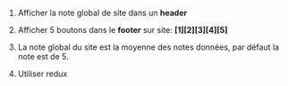 1. Afficher la note global de site dans un **header**

2. Afficher 5 boutons dans le **footer** sur site: **[1][2][3][4][5]**

3. La note global du site est la moyenne des notes données, par défaut la note est de 5.

4. Utiliser redux
